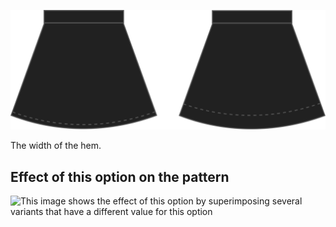 ![Hem width](hemwidth.svg)

The width of the hem.

## Effect of this option on the pattern

![This image shows the effect of this option by superimposing several variants that have a different value for this option](sandy\_hemwidth\_sample.svg "Effect of this option on the pattern")
